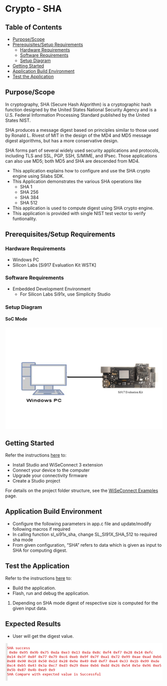 # Crypto - SHA

## Table of Contents

- [Purpose/Scope](#purposescope) 
- [Prerequisites/Setup Requirements](#prerequisitessetup-requirements)
  - [Hardware Requirements](#hardware-requirements)
  - [Software Requirements](#software-requirements)
  - [Setup Diagram](#setup-diagram)
- [Getting Started](#getting-started)
- [Application Build Environment](#application-build-environment)
- [Test the Application](#test-the-application)

## Purpose/Scope

In cryptography, SHA (Secure Hash Algorithm) is a cryptographic hash function designed by the United States National Security Agency and is a U.S. Federal Information Processing Standard published by the United States NIST.

SHA produces a message digest based on principles similar to those used by Ronald L. Rivest of MIT in the design of the MD4 and MD5 message digest algorithms, but has a more conservative design.

SHA forms part of several widely used security applications and protocols, including TLS and SSL, PGP, SSH, S/MIME, and IPsec. Those applications can also use MD5; both MD5 and SHA are descended from MD4.

- This application explains how to configure and use the SHA crypto engine using Silabs SDK.
- This Application demonstrates the various SHA operations like
  - SHA 1
  - SHA 256
  - SHA 384
  - SHA 512
- This application is used to compute digest using SHA crypto engine.
- This application is provided with single NIST test vector to verify funtionality.

## Prerequisites/Setup Requirements

### Hardware Requirements

  - Windows PC 
  - Silicon Labs [Si917 Evaluation Kit WSTK]

### Software Requirements

  - Embedded Development Environment
    - For Silicon Labs Si91x, use Simplicity Studio

### Setup Diagram

#### SoC Mode 

  ![Figure: Introduction](resources/readme/image502a.png)

## Getting Started

Refer the instructions [here](https://docs.silabs.com/wiseconnect/latest/wiseconnect-getting-started/) to:

- Install Studio and WiSeConnect 3 extension
- Connect your device to the computer
- Upgrade your connectivity firmware
- Create a Studio project

For details on the project folder structure, see the [WiSeConnect Examples](https://docs.silabs.com/wiseconnect/latest/wiseconnect-examples/#example-folder-structure) page.

## Application Build Environment

- Configure the following parameters in app.c file and update/modify following macros if required
- In calling function sl_si91x_sha, change SL_SI91X_SHA_512 to required sha mode
- From given configuration,
“SHA” refers to data which is given as input to SHA for computing digest.

## Test the Application

Refer to the instructions [here](https://docs.silabs.com/wiseconnect/latest/wiseconnect-getting-started/) to:

- Build the application.
- Flash, run and debug the application.

1. Depending on SHA mode digest of respective size is computed for the given input data.

## Expected Results

 - User will get the digest value.

![Output](resources/readme/output.png)